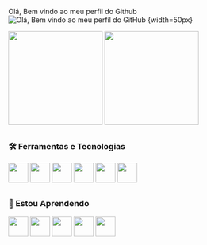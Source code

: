 Olá, Bem vindo ao meu perfil do Github![Olá, Bem vindo ao meu perfil do GitHub {width=50px}](https://github.com/oPjorr/gif-ola/blob/master/hi.gif)

<img height="190em" src="https://github-readme-stats.vercel.app/api/top-langs/?username=opjorr&layout=compact&langs_count=7&theme=outrun"/> <img height="190em" src="https://github-readme-stats.vercel.app/api?username=opjorr&show_icons=true&theme=outrun&include_all_commits=true&count_private=true"/>
  
##
  
### 🛠 Ferramentas e Tecnologias
<div>
<img src="https://cdn.jsdelivr.net/gh/devicons/devicon/icons/vscode/vscode-original.svg" width="40" height="40"/>
<img src="https://cdn.jsdelivr.net/gh/devicons/devicon/icons/python/python-original.svg" width="40" height="40"/> 
<img src="https://cdn.jsdelivr.net/gh/devicons/devicon/icons/vuejs/vuejs-original.svg" width="40" height="40"/>
<img src="https://cdn.jsdelivr.net/gh/devicons/devicon/icons/javascript/javascript-original.svg" width="40" height="40"/>
<img src="https://cdn.jsdelivr.net/gh/devicons/devicon/icons/html5/html5-original.svg" width="40" height="40"/>
<img src="https://cdn.jsdelivr.net/gh/devicons/devicon/icons/css3/css3-original.svg" width="40" height="40"/>                         
</div>
  
##
  
### 🚀 Estou Aprendendo
<div>
<img src="https://cdn.jsdelivr.net/gh/devicons/devicon/icons/linux/linux-original.svg" width="40" height="40"/>
<img src="https://cdn.jsdelivr.net/gh/devicons/devicon/icons/django/django-plain.svg" width="40" height="40"/>
<img src="https://cdn.jsdelivr.net/gh/devicons/devicon/icons/mysql/mysql-original-wordmark.svg" width="40" height="40"/>
<img src="https://cdn.jsdelivr.net/gh/devicons/devicon/icons/git/git-original.svg" width="40" height="40"/>
<img src="https://cdn.jsdelivr.net/gh/devicons/devicon/icons/bash/bash-original.svg" width="40" height="40"/>
          
<div>
